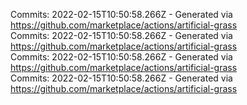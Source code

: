 Commits: 2022-02-15T10:50:58.266Z - Generated via https://github.com/marketplace/actions/artificial-grass
<br>
Commits: 2022-02-15T10:50:58.266Z - Generated via https://github.com/marketplace/actions/artificial-grass
<br>
Commits: 2022-02-15T10:50:58.266Z - Generated via https://github.com/marketplace/actions/artificial-grass
<br>
Commits: 2022-02-15T10:50:58.266Z - Generated via https://github.com/marketplace/actions/artificial-grass
<br>
